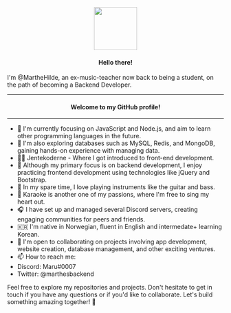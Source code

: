 <div align="center">
  <img src="https://media2.giphy.com/media/bcKmIWkUMCjVm/giphy.gif?cid=ecf05e471zareozbz33s8d18mrboqimzvf4ajmghz0hzv9j7&ep=v1_gifs_search&rid=giphy.gif&ct=g" width="100"/>
  <h4>Hello there!</h4>
</div>
I'm @MartheHilde, an ex-music-teacher now back to being a student, on the path of becoming a Backend Developer. 

---
<div align="center">
  <h4>Welcome to my GitHub profile! </h4>
  </div>

---


- 🔭 I'm currently focusing on JavaScript and Node.js, and aim to learn other programming languages in the future.
- 🌱 I'm also exploring databases such as MySQL, Redis, and MongoDB, gaining hands-on experience with managing data.
- 🫶🏻 Jentekoderne - Where I got introduced to front-end development.
- 🎨 Although my primary focus is on backend development, I enjoy practicing frontend development using technologies like jQuery and Bootstrap.
- 🎵 In my spare time, I love playing instruments like the guitar and bass.
- 🎤 Karaoke is another one of my passions, where I'm free to sing my heart out.
- 🎧 I have set up and managed several Discord servers, creating engaging communities for peers and friends.
- 🇰🇷 I'm native in Norwegian, fluent in English and intermedate+ learning Korean.
- 👯 I'm open to collaborating on projects involving app development, website creation, database management, and other exciting ventures.
- 📫 How to reach me:
- Discord: Maru#0007
- Twitter: @marthesbackend

Feel free to explore my repositories and projects. Don't hesitate to get in touch if you have any questions or if you'd like to collaborate. Let's build something amazing together! 🚀
